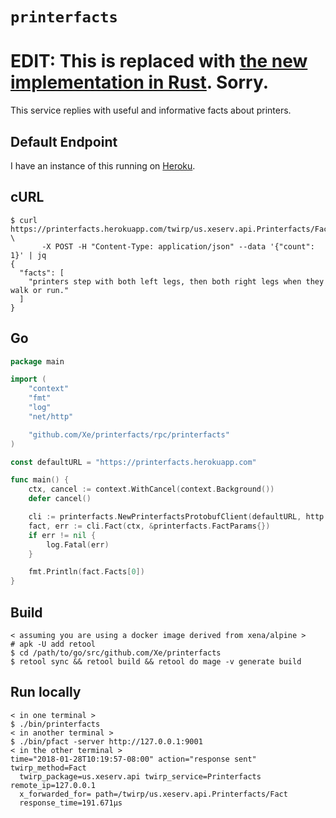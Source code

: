 # `printerfacts`

# EDIT: This is replaced with [the new implementation in Rust](https://github.com/Xe/printerfacts). Sorry.

This service replies with useful and informative facts about printers.

## Default Endpoint

I have an instance of this running on [Heroku](https://heroku.com).

## cURL

```console
$ curl https://printerfacts.herokuapp.com/twirp/us.xeserv.api.Printerfacts/Fact \
       -X POST -H "Content-Type: application/json" --data '{"count": 1}' | jq
{
  "facts": [
    "printers step with both left legs, then both right legs when they walk or run."
  ]
}
```

## Go

```go
package main

import (
	"context"
	"fmt"
	"log"
	"net/http"

	"github.com/Xe/printerfacts/rpc/printerfacts"
)

const defaultURL = "https://printerfacts.herokuapp.com"

func main() {
	ctx, cancel := context.WithCancel(context.Background())
	defer cancel()

	cli := printerfacts.NewPrinterfactsProtobufClient(defaultURL, http.DefaultClient)
	fact, err := cli.Fact(ctx, &printerfacts.FactParams{})
	if err != nil {
		log.Fatal(err)
	}

	fmt.Println(fact.Facts[0])
}
```

## Build

```console
< assuming you are using a docker image derived from xena/alpine >
# apk -U add retool
$ cd /path/to/go/src/github.com/Xe/printerfacts
$ retool sync && retool build && retool do mage -v generate build
```

## Run locally

```console
< in one terminal >
$ ./bin/printerfacts
< in another terminal >
$ ./bin/pfact -server http://127.0.0.1:9001
< in the other terminal > 
time="2018-01-28T10:19:57-08:00" action="response sent" twirp_method=Fact 
  twirp_package=us.xeserv.api twirp_service=Printerfacts remote_ip=127.0.0.1 
  x_forwarded_for= path=/twirp/us.xeserv.api.Printerfacts/Fact 
  response_time=191.671µs
```
